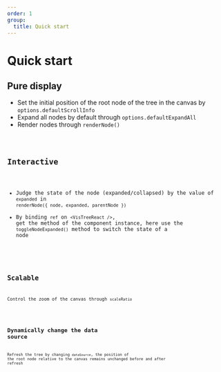 ```yaml
---
order: 1
group:
  title: Quick start
---
```


# Quick start

## Pure display

- Set the initial position of the root node of the tree in the canvas by `options.defaultScrollInfo`
- Expand all nodes by default through `options.defaultExpandAll`
- Render nodes through `renderNode()`

<code src="./Display.jsx" />

## Interactive

- Judge the state of the node (expanded/collapsed) by the value of `expanded` in `renderNode({ node, expanded, parentNode })`
- By binding `ref` on `<VisTreeReact />`, get the method of the component instance, here use the `toggleNodeExpanded()` method to switch the state of a node

<code src="./Interactive.jsx" />

## Scalable

Control the zoom of the canvas through `scaleRatio`

<code src="./Scalable.jsx" />

## Dynamically change the data source

Refresh the tree by changing `dataSource`, the position of the root node relative to the canvas remains unchanged before and after refresh

<code src="../index.jsx" />
